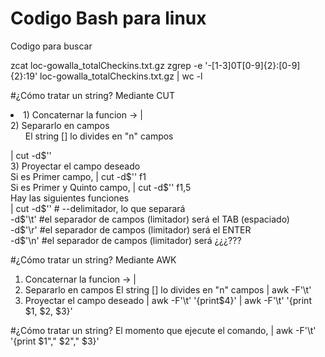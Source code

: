 # Codigo Bash para linux

Codigo para buscar 

zcat loc-gowalla_totalCheckins.txt.gz
zgrep -e '-[1-3]0T[0-9]\{2\}:[0-9]\{2\}:19' loc-gowalla_totalCheckins.txt.gz | wc -l

#¿Cómo tratar un string?
Mediante CUT <br />
<li>
1) Concaternar la funcion -> | <br />
2) Separarlo en campos <br />
<ul>El string [] lo divides en "n" campos </ul>
    | cut -d$''<br />
3) Proyectar el campo deseado<br />
    Si es Primer campo, 
    | cut -d$'' f1 <br />
    Si es Primer y Quinto campo, 
    | cut -d$'' f1,5 <br />
</li>
Hay las siguientes funciones<br />
| cut -d$'' # --delimitador, lo que separará<br />
-d$'\t' #el separador de campos (limitador) será el TAB (espaciado)<br />
-d$'\r' #el separador de campos (limitador) será el ENTER<br />
-d$'\n' #el separador de campos (limitador) será ¿¿¿???<br />

#¿Cómo tratar un string?
Mediante AWK
1) Concaternar la funcion -> |
2) Separarlo en campos
    El string [] lo divides en "n" campos
    | awk -F'\t'
3) Proyectar el campo deseado
    | awk -F'\t' '{print$4}'
    | awk -F'\t' '{print $1, $2, $3}'


#¿Cómo tratar un string?
El momento que ejecute el comando, 
| awk -F'\t' '{print $1"," $2"," $3}'
